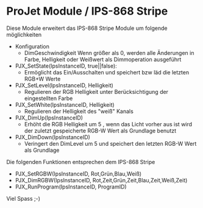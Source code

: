 # ProJet Module / IPS-868 Stripe

Diese Module erweitert das IPS-868 Stripe Module um folgende möglichkeiten
- Konfiguration
    - DimGeschwindigkeit 	Wenn größer als 0, werden alle Änderungen in Farbe, Helligkeit oder Weißwert als Dimmoperation ausgeführt
- PJX_SetState(IpsInstanceID, true||false):
    - Ermöglicht das Ein/Ausschalten und speichert bzw läd die letzten RGB+W Werte
- PJX_SetLevel(IpsInstanceID, Helligkeit)	
    - Regulieren der RGB Helligkeit unter Berücksichtigung der eingestellten Farbe
- PJX_SetWhite(IpsInstanceID, Helligkeit)		
    - Regulieren der Helligkeit des "weiß" Kanals
- PJX_DimUp(IpsInstanceID)
    - Erhöht die RGB Helligkeit um 5 , wenn das Licht vorher aus ist wird der zuletzt gespeicherte RGB-W Wert als Grundlage benutzt
- PJX_DimDown(IpsInstanceID)
    - Veringert den DimLevel um 5 und speichert den letzten RGB-W Wert als Grundlage

Die folgenden Funktionen entsprechen dem IPS-868 Stripe

- PJX_SetRGBW(IpsInstanceID, Rot,Grün,Blau,Weiß)
- PJX_DimRGBW(IpsInstanceID, Rot,Zeit,Grün,Zeit,Blau,Zeit,Weiß,Zeit)
- PJX_RunProgram(IpsInstanceID, ProgramID)


Viel Spass ;-)